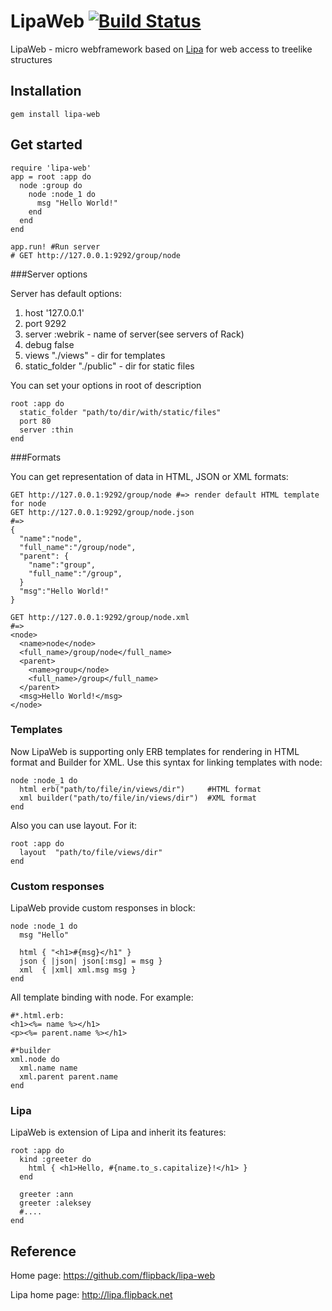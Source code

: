 LipaWeb  [![Build Status](https://secure.travis-ci.org/flipback/lipa-web.png)](http://travis-ci.org/flipback/lipa-web)
=======================================================
LipaWeb - micro webframework based on [Lipa](http://lipa.flipback.net) for web access to treelike structures

Installation
----------------------------------------------------
`gem install lipa-web`

Get started
----------------------------------------------------

    require 'lipa-web'
    app = root :app do 
      node :group do
        node :node_1 do
          msg "Hello World!"
        end
      end
    end

    app.run! #Run server
    # GET http://127.0.0.1:9292/group/node

###Server options

Server has default options:

  1. host '127.0.0.1'
  2. port 9292
  3. server :webrik - name of server(see servers  of Rack)
  4. debug false
  5. views "./views" - dir for templates
  6. static_folder "./public" - dir for static files

You can set your options in root of description

    root :app do
      static_folder "path/to/dir/with/static/files"
      port 80
      server :thin
    end

###Formats

You can get representation of data in HTML, JSON or XML formats:

    GET http://127.0.0.1:9292/group/node #=> render default HTML template for node
    GET http://127.0.0.1:9292/group/node.json 
    #=> 
    { 
      "name":"node", 
      "full_name":"/group/node",
      "parent": {
        "name":"group",
        "full_name":"/group",
      }
      "msg":"Hello World!"
    }

    GET http://127.0.0.1:9292/group/node.xml
    #=> 
    <node>
      <name>node</node>
      <full_name>/group/node</full_name>
      <parent>
        <name>group</node>
        <full_name>/group</full_name>
      </parent>
      <msg>Hello World!</msg>
    </node>

### Templates 

Now LipaWeb is supporting only ERB templates for rendering in HTML format and Builder for XML. Use this syntax for linking templates with node:

    node :node_1 do
      html erb("path/to/file/in/views/dir")     #HTML format
      xml builder("path/to/file/in/views/dir")  #XML format
    end

Also you can use layout. For it:

    root :app do
      layout  "path/to/file/views/dir"
    end

### Custom responses

LipaWeb provide custom responses in block:

    node :node_1 do
      msg "Hello"

      html { "<h1>#{msg}</h1" }
      json { |json| json[:msg] = msg }
      xml  { |xml| xml.msg msg }
    end

All template binding with node. For example:

    #*.html.erb:
    <h1><%= name %></h1>
    <p><%= parent.name %></h1>

    #*builder
    xml.node do
      xml.name name
      xml.parent parent.name
    end

### Lipa

LipaWeb is extension of Lipa and inherit its features:

    root :app do
      kind :greeter do
        html { <h1>Hello, #{name.to_s.capitalize}!</h1> }
      end

      greeter :ann
      greeter :aleksey
      #....
    end

Reference
----------------------------------
Home page: https://github.com/flipback/lipa-web

Lipa home page: http://lipa.flipback.net 
